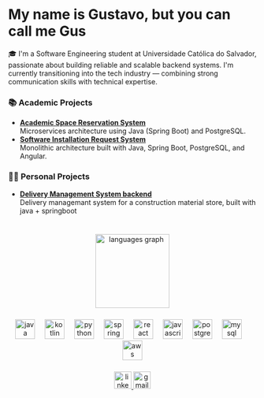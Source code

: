 # My name is Gustavo, but you can call me Gus
🎓 I'm a Software Engineering student at Universidade Católica do Salvador, passionate about building reliable and scalable backend systems. I'm currently transitioning into the tech industry — combining strong communication skills with technical expertise.
<br />
### 📚 Academic Projects
- **[Academic Space Reservation System](https://github.com/GustavoCruzzz/scea_microservices_architecture)**  
  Microservices architecture using Java (Spring Boot) and PostgreSQL.
- **[Software Installation Request System](https://github.com/GustavoCruzzz/SolicitacaoAppBackEnd)**  
  Monolithic architecture built with Java, Spring Boot, PostgreSQL, and Angular.


### 👨‍💻 Personal Projects
- **[Delivery Management System backend](https://github.com/GustavoCruzzz/DelAgendaBackEnd)**  
  Delivery managemant system for a construction material store, built with java + springboot
<br /><br />


###

<!-- Gráficos lado a lado centralizados -->
<div align="center">
  <img src="https://github-readme-stats.vercel.app/api/top-langs?username=GustavoCruzzz&locale=en&hide_title=false&layout=compact&card_width=320&langs_count=5&theme=dracula&hide_border=false" height="150" alt="languages graph" />


###

<!-- Tecnologias centralizadas -->
<div align="center">
  <img src="https://cdn.jsdelivr.net/gh/devicons/devicon/icons/java/java-original.svg" height="40" alt="java logo" />
  <img width="12" />
  <img src="https://cdn.jsdelivr.net/gh/devicons/devicon/icons/kotlin/kotlin-original.svg" height="40" alt="kotlin logo" />
  <img width="12" />
  <img src="https://cdn.jsdelivr.net/gh/devicons/devicon/icons/python/python-original.svg" height="40" alt="python logo" />
  <img width="12" />
  <img src="https://cdn.jsdelivr.net/gh/devicons/devicon/icons/spring/spring-original.svg" height="40" alt="spring logo" />
  <img width="12" />
  <img src="https://cdn.jsdelivr.net/gh/devicons/devicon/icons/react/react-original.svg" height="40" alt="react logo" />
  <img width="12" />
  <img src="https://cdn.jsdelivr.net/gh/devicons/devicon/icons/javascript/javascript-original.svg" height="40" alt="javascript logo" />
  <img width="12" />
  <img src="https://cdn.jsdelivr.net/gh/devicons/devicon/icons/postgresql/postgresql-original.svg" height="40" alt="postgresql logo" />
  <img width="12" />
  <img src="https://cdn.jsdelivr.net/gh/devicons/devicon/icons/mysql/mysql-original.svg" height="40" alt="mysql logo" />
  <img width="12" />
  <img src="https://cdn.jsdelivr.net/gh/devicons/devicon/icons/amazonwebservices/amazonwebservices-line-wordmark.svg" height="40" alt="aws logo" />
</div>

###

<!-- Redes sociais centralizadas -->
<div align="center">

   <a href="https://www.linkedin.com/in/gustavocruzdev/" target="_blank">
    <img src="https://raw.githubusercontent.com/maurodesouza/profile-readme-generator/master/src/assets/icons/social/linkedin/default.svg" height="35" alt="linkedin logo" />
  </a>
  
  <a href="mailto:gustavocruz.profissional@gmail.com" target="_blank">
    <img src="https://img.shields.io/static/v1?message=Gmail&logo=gmail&label=&color=D14836&logoColor=white&labelColor=&style=for-the-badge" height="35" alt="gmail logo" />
  </a>
  
</div>

###

###
<br clear="both">
